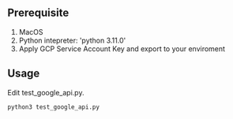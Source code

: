 ## Prerequisite
  1. MacOS
  2. Python intepreter: 'python 3.11.0'
  3. Apply GCP Service Account Key and export to your enviroment

## Usage

Edit test_google_api.py.
  
```
python3 test_google_api.py
```
